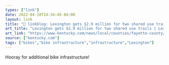```yaml
---
types: ["link"]
date: 2022-04-18T14:34:45-04:00
layout: link
title: "🔗 linkblog: Lexington gets $2.9 million for two shared use trails | Lexington Herald Leader'"
art_title: "Lexington gets $2.9 million for two shared use trails | Lexington Herald Leader"
art_link: "https://www.kentucky.com/news/local/counties/fayette-county/article260518862.html"
source: ["kentucky.com"]
tags: ["bikes","bike infrastructure","infrastructure","Lexington"]
---
```

Hooray for additional bike infrastructure!
